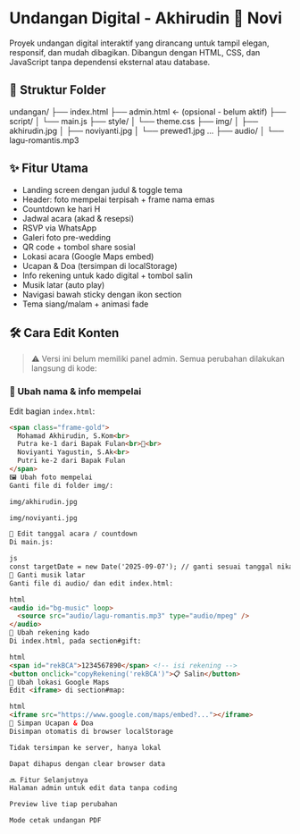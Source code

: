 # Undangan Digital - Akhirudin 💖 Novi

Proyek undangan digital interaktif yang dirancang untuk tampil elegan, responsif, dan mudah dibagikan. Dibangun dengan HTML, CSS, dan JavaScript tanpa dependensi eksternal atau database.

## 📁 Struktur Folder

undangan/ ├── index.html ├── admin.html ← (opsional - belum aktif) ├── script/ │ └── main.js ├── style/ │ └── theme.css ├── img/ │ ├── akhirudin.jpg │ ├── noviyanti.jpg │ └── prewed1.jpg ... ├── audio/ │ └── lagu-romantis.mp3


## ✨ Fitur Utama

- Landing screen dengan judul & toggle tema
- Header: foto mempelai terpisah + frame nama emas
- Countdown ke hari H
- Jadwal acara (akad & resepsi)
- RSVP via WhatsApp
- Galeri foto pre-wedding
- QR code + tombol share sosial
- Lokasi acara (Google Maps embed)
- Ucapan & Doa (tersimpan di localStorage)
- Info rekening untuk kado digital + tombol salin
- Musik latar (auto play)
- Navigasi bawah sticky dengan ikon section
- Tema siang/malam + animasi fade

## 🛠️ Cara Edit Konten

> ⚠️ Versi ini belum memiliki panel admin. Semua perubahan dilakukan langsung di kode:

### 📝 Ubah nama & info mempelai

Edit bagian `index.html`:

```html
<span class="frame-gold">
  Mohamad Akhirudin, S.Kom<br>
  Putra ke-1 dari Bapak Fulan<br>💖<br>
  Noviyanti Yagustin, S.Ak<br>
  Putri ke-2 dari Bapak Fulan
</span>
🖼️ Ubah foto mempelai
Ganti file di folder img/:

img/akhirudin.jpg

img/noviyanti.jpg

📅 Edit tanggal acara / countdown
Di main.js:

js
const targetDate = new Date('2025-09-07'); // ganti sesuai tanggal nikah
🎵 Ganti musik latar
Ganti file di audio/ dan edit index.html:

html
<audio id="bg-music" loop>
  <source src="audio/lagu-romantis.mp3" type="audio/mpeg" />
</audio>
🏦 Ubah rekening kado
Di index.html, pada section#gift:

html
<span id="rekBCA">1234567890</span> <!-- isi rekening -->
<button onclick="copyRekening('rekBCA')">📋 Salin</button>
📍 Ubah lokasi Google Maps
Edit <iframe> di section#map:

html
<iframe src="https://www.google.com/maps/embed?..."></iframe>
🧪 Simpan Ucapan & Doa
Disimpan otomatis di browser localStorage

Tidak tersimpan ke server, hanya lokal

Dapat dihapus dengan clear browser data

🔜 Fitur Selanjutnya
Halaman admin untuk edit data tanpa coding

Preview live tiap perubahan

Mode cetak undangan PDF
